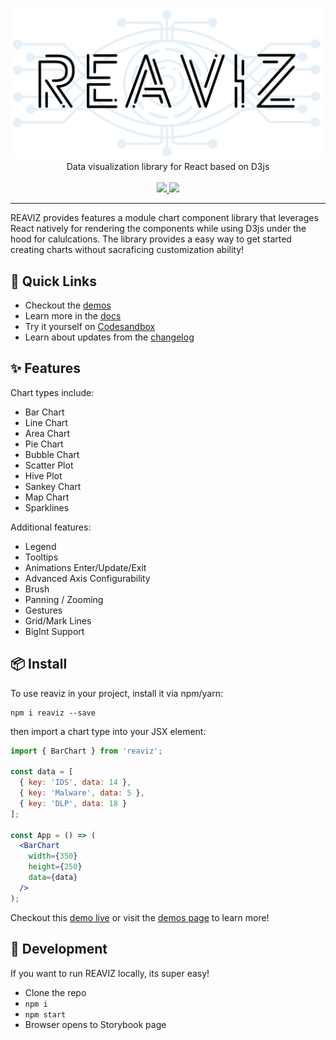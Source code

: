 <p align="center">
  <img width="650" src="docs/assets/logo.png">
  <br />
  Data visualization library for React based on D3js
  <br /><br />
  
  <a href="https://npm.im/reaviz">
    <img src="https://img.shields.io/npm/v/reaviz.svg" />
  </a>
  <a href="https://github.com/jask-oss/reaviz/blob/master/LICENSE">
    <img src="https://badgen.now.sh/badge/license/apache2" />
  </a>
</p>

---

REAVIZ provides features a module chart component library that leverages
React natively for rendering the components while using D3js under the
hood for calulcations. The library provides a easy way to get started
creating charts without sacraficing customization ability! 


## 🚀 Quick Links
- Checkout the [demos](https://jask-oss.github.io/reaviz/)
- Learn more in the [docs](docs/README.md)
- Try it yourself on [Codesandbox](https://codesandbox.io/embed/m7rl2z1989)
- Learn about updates from the [changelog](CHANGELOG.md)


## ✨ Features
Chart types include:

- Bar Chart
- Line Chart
- Area Chart
- Pie Chart
- Bubble Chart
- Scatter Plot
- Hive Plot
- Sankey Chart
- Map Chart
- Sparklines

Additional features:

- Legend
- Tooltips
- Animations Enter/Update/Exit
- Advanced Axis Configurability
- Brush
- Panning / Zooming
- Gestures
- Grid/Mark Lines
- BigInt Support


## 📦 Install

To use reaviz in your project, install it via npm/yarn:

```
npm i reaviz --save
```

then import a chart type into your JSX element:

```jsx
import { BarChart } from 'reaviz';

const data = [
  { key: 'IDS', data: 14 },
  { key: 'Malware', data: 5 },
  { key: 'DLP', data: 18 }
];

const App = () => (
  <BarChart
    width={350}
    height={250}
    data={data}
  />
);
```

Checkout this [demo live](https://codesandbox.io/embed/m7rl2z1989) or
visit the [demos page](https://jask-oss.github.io/reaviz/) to learn more!


## 🔭 Development

If you want to run REAVIZ locally, its super easy!

- Clone the repo
- `npm i`
- `npm start`
- Browser opens to Storybook page
